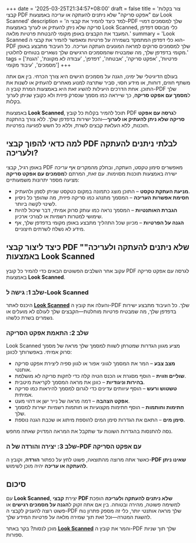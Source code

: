 +++
date = '2025-03-25T21:34:57+08:00'
draft = false
title = 'צור בקלות קבצי PDF עם "אפקט סריקה" שלא ניתנים להעתקה או עריכה באמצעות Look Scanned'
description = 'למד כיצד להמיר את קבצי ה-PDF שלך למסמכים דמויי סריקה שלא ניתן להעתיק או לערוך באמצעות Look Scanned, כלי מבוסס דפדפן המעבד את הקבצים באופן מקומי להבטחת פרטיות מלאה.'
summary = 'Look Scanned הוא כלי דפדפן המתמקד בשמירה על פרטיות ומאפשר להמיר את קבצי ה-PDF שלך למסמכים סרוקים למראה המונעים העתקה ועריכה. כל העיבוד מתבצע באופן מקומי בדפדפן שלך, מה שמבטיח שהמסמכים הרגישים שלך נשארים בטוחים לחלוטין.'
tags = ['פרטיות', 'אפקט סריקה', 'אבטחה', 'דפדפן', 'עבודה לא מקוונת', 'הגנת מסמכים', 'עיבוד מקומי']
+++

בעולם הדיגיטלי של ימינו, הגנה על מסמכים רגישים היא צורך הכרחי. בין אם אתה משתף חוזים, דוחות, או מידע חסוי, סביר שתרצה למנוע מאחרים להעתיק או לשנות את התוכן. אחת הדרכים היעילות להשיג זאת היא באמצעות המרת קובץ ה-PDF שלך ל**מסמך עם אפקט סריקה**, כך שייראה כמו מסמך שנסרק פיזית ולא כקובץ שניתן לערוך בקלות.

באמצעות **Look Scanned**, תוכל להמיר בקלות כל קובץ PDF ל**גרסה עם אפקט סריקה שלא ניתן להעתיק או לערוך**—והכל ישירות בדפדפן שלך. ללא צורך בהתקנת תוכנות, ללא העלאת קבצים לשרת, וללא כל חשש לפגיעה בפרטיות.

## למה כדאי להפוך קבצי PDF לבלתי ניתנים להעתקה ולעריכה?

באופן רגיל, קבצי PDF מאפשרים סימון טקסט, העתקה, ובחלק מהמקרים אף עריכה ישירה באמצעות תוכנות מסוימות. עם זאת, המרתם ל**מסמכים עם אפקט סריקה** מציעה מספר יתרונות משמעותיים:

- **מניעת העתקת טקסט** – התוכן מוצג כתמונה במקום כטקסט שניתן לסמן ולהעתיק.
- **חסימת אפשרות העריכה** – המסמך מתנהג כמו סריקה פיזית, מה שהופך כל ניסיון לשינוי לקשה ביותר.
- **הגברת האותנטיות** – המסמך נראה כמו עותק סרוק אמיתי, דבר שיכול להיות שימושי למטרות רשמיות או לצורכי ארכיון.
- **הגנה על הפרטיות** – מכיוון שכל התהליך מתבצע באופן מקומי בדפדפן שלך, אף מידע לא נשלח לשרתים חיצוניים.

## כיצד ליצור קבצי PDF "שלא ניתנים להעתקה ולעריכה" באמצעות Look Scanned

עקוב אחר השלבים הפשוטים הבאים כדי להמיר כל קובץ PDF לגרסה עם אפקט סריקה באמצעות **Look Scanned**.

### שלב 1: גישה ל-Look Scanned

היכנס לאתר **[Look Scanned](https://lookscanned.io)** והעלה את קובץ ה-PDF שלך. כל העיבוד מתבצע ישירות בדפדפן שלך, מה שמבטיח פרטיות מוחלטת—הקבצים שלך לעולם לא מועלים או נשמרים בשרת כלשהו.

### שלב 2: התאמת אפקט הסריקה

Look Scanned מציע מגוון הגדרות שמטרתן לשוות למסמך שלך מראה של מסמך סרוק אמיתי. באפשרותך לכוונן:

- **מצב צבע** – המר את המסמך לגווני אפור או לגוון ספיה ליצירת אפקט סריקה אותנטי.
- **שוליים וזווית** – הוסף מסגרת או הכנס הטיה קלה כדי לחקות סריקה לא מושלמת.
- **בהירות וניגודיות** – כוונן את מראה המסמך לקריאות מיטבית.
- **טשטוש ורעש** – הוסף עיוותים עדינים כדי לגרום למסמך להיראות כמו סריקה אמיתית.
- **אפקט הצהבה** – דמה מראה של נייר ישן או דהוי מעט.
- **חתימות וחותמות** – הוסף חתימות מקצועיות או חותמות רשמיות ישירות למסמך שלך.
- **סימן מים** – התאם את הגדרות סימן המים להוספת מיתוג או שכבת הגנה נוספת.

נסה להתנסות בהגדרות השונות עד שתקבל את המראה המדויק שאתה מחפש.

### שלב 3: יצירה והורדה של ה-PDF עם אפקט הסריקה

כאשר אתה מרוצה מהתוצאה, פשוט לחץ על כפתור **הורדה**, וקובץ ה-**PDF שאינו ניתן להעתקה או עריכה** יהיה מוכן לשימוש.

## סיכום

עם **Look Scanned**, יצירת **קבצי PDF שלא ניתנים להעתקה ולעריכה** הופכת למשימה פשוטה, מהירה ובטוחה. בין אם אתה זקוק ל**הגנה על מסמכים רגישים** או פשוט רוצה להעניק לקבצי ה-PDF שלך מראה אותנטי יותר, כלי זה מספק פתרון נוח להשגת המטרה—וכל זאת תוך שמירה מלאה על פרטיות המידע שלך.

מוכן לנסות? בקר באתר **[Look Scanned](https://lookscanned.io)** והמר את קובץ ה-PDF שלך תוך שניות ספורות.

